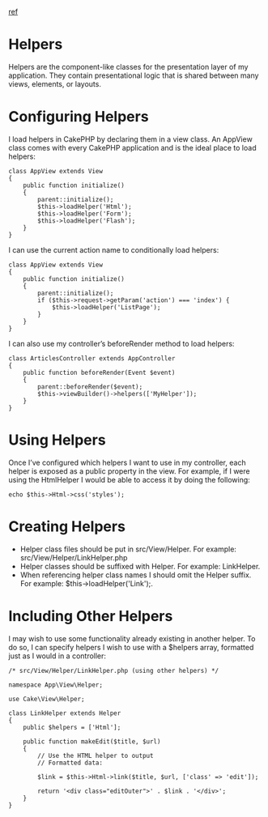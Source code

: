 [ref](https://book.cakephp.org/3.0/en/views/helpers.html)

# Helpers

Helpers are the component-like classes for the presentation layer of my application. They contain presentational logic that is shared between many views, elements, or layouts. 

# Configuring Helpers

I load helpers in CakePHP by declaring them in a view class. An AppView class comes with every CakePHP application and is the ideal place to load helpers:

```
class AppView extends View
{
    public function initialize()
    {
        parent::initialize();
        $this->loadHelper('Html');
        $this->loadHelper('Form');
        $this->loadHelper('Flash');
    }
}
```

I can use the current action name to conditionally load helpers:

```
class AppView extends View
{
    public function initialize()
    {
        parent::initialize();
        if ($this->request->getParam('action') === 'index') {
            $this->loadHelper('ListPage');
        }
    }
}
```

I can also use my controller’s beforeRender method to load helpers:

```
class ArticlesController extends AppController
{
    public function beforeRender(Event $event)
    {
        parent::beforeRender($event);
        $this->viewBuilder()->helpers(['MyHelper']);
    }
}
```

# Using Helpers

Once I’ve configured which helpers I want to use in my controller, each helper is exposed as a public property in the view. For example, if I were using the HtmlHelper I would be able to access it by doing the following:

```
echo $this->Html->css('styles');
```

# Creating Helpers

- Helper class files should be put in src/View/Helper. For example: src/View/Helper/LinkHelper.php
- Helper classes should be suffixed with Helper. For example: LinkHelper.
- When referencing helper class names I should omit the Helper suffix. For example: $this->loadHelper('Link');.

# Including Other Helpers

I may wish to use some functionality already existing in another helper. To do so, I can specify helpers I wish to use with a $helpers array, formatted just as I would in a controller:

```
/* src/View/Helper/LinkHelper.php (using other helpers) */

namespace App\View\Helper;

use Cake\View\Helper;

class LinkHelper extends Helper
{
    public $helpers = ['Html'];

    public function makeEdit($title, $url)
    {
        // Use the HTML helper to output
        // Formatted data:

        $link = $this->Html->link($title, $url, ['class' => 'edit']);

        return '<div class="editOuter">' . $link . '</div>';
    }
}
```
